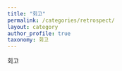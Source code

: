 ```yaml
---
title: "회고"
permalink: /categories/retrospect/
layout: category
author_profile: true
taxonomy: 회고
---
```


회고